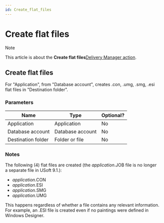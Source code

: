 ```yaml
---
id: Create_flat_files
---
```


# Create flat files



> [!NOTE]
> This article is about the **Create flat files**[Delivery Manager action](/docs/Continuous%20delivery/Delivery%20Manager%20actions%20by%20name).

## **Create flat files**

For "Application", from "Database account", creates .con, .umg, .smg, .esi flat files in "Destination folder".

### Parameters

|**Name**|**Type**|**Optional?**|
|--------|--------|--------|
|Application|Application|No      |
|Database account|Database account|No      |
|Destination folder|Folder or file|No      |



### Notes

The following (4) flat files are created (the *application*.JOB file is no longer a separate file in USoft 9.1.):

- *application*.CON
- *application*.ESI
- *application*.SMG
- *application*.UMG

This happens regardless of whether a file contains any relevant information. For example, an .ESI file is created even if no paintings were defined in Windows Designer.